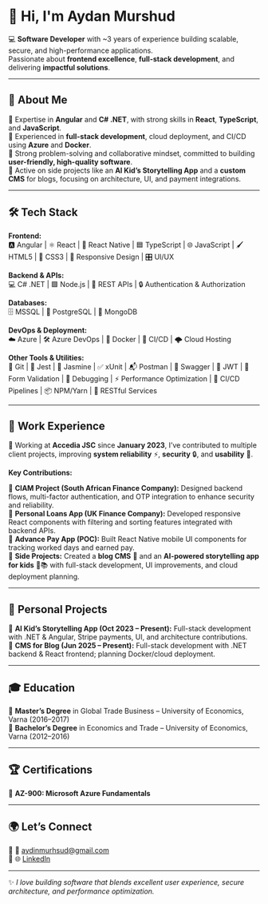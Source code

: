 # 👋 Hi, I'm Aydan Murshud

💻 **Software Developer** with ~3 years of experience building scalable, secure, and high-performance applications.  
Passionate about **frontend excellence**, **full-stack development**, and delivering **impactful solutions**.

---

## 🌟 About Me
🔹 Expertise in **Angular** and **C# .NET**, with strong skills in **React**, **TypeScript**, and **JavaScript**.  
🔹 Experienced in **full-stack development**, cloud deployment, and CI/CD using **Azure** and **Docker**.  
🔹 Strong problem-solving and collaborative mindset, committed to building **user-friendly, high-quality software**.  
🔹 Active on side projects like an **AI Kid’s Storytelling App** and a **custom CMS** for blogs, focusing on architecture, UI, and payment integrations.

---

## 🛠️ Tech Stack

**Frontend:**  
🅰️ Angular | ⚛️ React | 📱 React Native | 🟦 TypeScript | 🌐 JavaScript | 🖌️ HTML5 | 🎨 CSS3 | 📱 Responsive Design | 🎛️ UI/UX  

**Backend & APIs:**  
💻 C# .NET | 🟩 Node.js | 🔗 REST APIs | 🔒 Authentication & Authorization  

**Databases:**  
🗄️ MSSQL | 🐘 PostgreSQL | 🍃 MongoDB  

**DevOps & Deployment:**  
☁️ Azure | 🛠️ Azure DevOps | 🐳 Docker | 🔁 CI/CD | 🌩️ Cloud Hosting  

**Other Tools & Utilities:**  
🔧 Git | 🧪 Jest | 🧩 Jasmine | ✅ xUnit | 📬 Postman | 📜 Swagger | 🔑 JWT | 📝 Form Validation | 🐞 Debugging | ⚡ Performance Optimization | 🔄 CI/CD Pipelines | 📦 NPM/Yarn | 🔗 RESTful Services

---

## 📂 Work Experience
🚀 Working at **Accedia JSC** since **January 2023**, I’ve contributed to multiple client projects, improving **system reliability** ⚡, **security** 🔒, and **usability** 🎨.  

**Key Contributions:**

 🔹 **CIAM Project (South African Finance Company):** Designed backend flows, multi-factor authentication, and OTP integration to enhance security and reliability.  
 🔹 **Personal Loans App (UK Finance Company):** Developed responsive React components with filtering and sorting features integrated with backend APIs.  
 🔹 **Advance Pay App (POC):** Built React Native mobile UI components for tracking worked days and earned pay.  
 🔹 **Side Projects:** Created a **blog CMS** 📝 and an **AI-powered storytelling app for kids** 🤖📚 with full-stack development, UI improvements, and cloud deployment planning.

---

## 🚀 Personal Projects
🔹 **AI Kid’s Storytelling App (Oct 2023 – Present):** Full-stack development with .NET & Angular, Stripe payments, UI, and architecture contributions.  
🔹 **CMS for Blog (Jun 2025 – Present):** Full-stack development with .NET backend & React frontend; planning Docker/cloud deployment.

---

## 🎓 Education
🔹 **Master’s Degree** in Global Trade Business – University of Economics, Varna (2016–2017)  
🔹 **Bachelor’s Degree** in Economics and Trade – University of Economics, Varna (2012–2016)  

---

## 🏆 Certifications
🔹 **AZ-900: Microsoft Azure Fundamentals**

---

## 🌍 Let’s Connect
🔹 📧 aydinmurhsud@gmail.com    
🔹 🌐 [LinkedIn](https://www.linkedin.com/in/aydan-murshud-969ba322b/) 

---

✨ *I love building software that blends excellent user experience, secure architecture, and performance optimization.*
